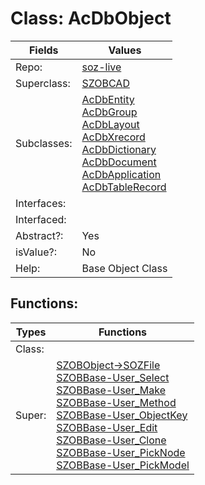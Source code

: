 
# Class:	AcDbObject

| Fields | Values |
| --------- | --------- |
| Repo: | [soz-live](/repos/soz-live.html) |
| Superclass: | [SZOBCAD](SZOBCAD.html) |
| Subclasses: | [AcDbEntity](AcDbEntity.html) <br> [AcDbGroup](AcDbGroup.html) <br> [AcDbLayout](AcDbLayout.html) <br> [AcDbXrecord](AcDbXrecord.html) <br> [AcDbDictionary](AcDbDictionary.html) <br> [AcDbDocument](AcDbDocument.html) <br> [AcDbApplication](AcDbApplication.html) <br> [AcDbTableRecord](AcDbTableRecord.html) |
| Interfaces: |  |
| Interfaced: |  |
| Abstract?: | Yes |
| isValue?: | No |
| Help: | Base Object Class |


## Functions:

| Types | Functions |
| --------- | --------- |
| Class: |  |
| Super: | [SZOBObject->SOZFile](SZOBObject.html) <br> [SZOBBase-User_Select](SZOBBase.html) <br> [SZOBBase-User_Make](SZOBBase.html) <br> [SZOBBase-User_Method](SZOBBase.html) <br> [SZOBBase-User_ObjectKey](SZOBBase.html) <br> [SZOBBase-User_Edit](SZOBBase.html) <br> [SZOBBase-User_Clone](SZOBBase.html) <br> [SZOBBase-User_PickNode](SZOBBase.html) <br> [SZOBBase-User_PickModel](SZOBBase.html) |


